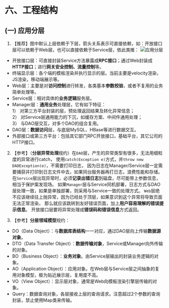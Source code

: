 

# 六、工程结构
## (一) 应用分层 

1. 【推荐】图中默认上层依赖于下层，箭头关系表示可直接依赖，如：开放接口层可以依赖于Web层，也可以直接依赖于Service层，依此类推：
 ![应用分层](../images/alibabaLevel.png)
 - 开放接口层：可直接封装Service方法暴露成**RPC接口**；通过Web封装成**HTTP接口**；进行**网关安全控制、流量控制**等。 
 - 终端显示层：各个端的模板渲染并执行显示的层。当前主要是velocity渲染，JS渲染，移动端展示等。 
 - Web层：主要是对**访问控制**进行转发，各类基本**参数校验**，或者不复用的业务简单处理等。 
 - Service层：相对具体的**业务逻辑**服务层。 
 - Manager层：**通用业务**处理层，它有如下特征：
 <br>1） 对第三方平台封装的层，预处理返回结果及转化异常信息；
 <br>2） 对Service层通用能力的下沉，如缓存方案、中间件通用处理；
 <br>3） 与DAO层交互，对多个DAO的组合复用。
 - DAO层：**数据访问**层，与底层MySQL、HBase等进行数据交互。 
 - 外部接口或第三方平台：包括其它部门RPC开放接口，基础平台，其它公司的HTTP接口。

2. 【参考】（**分层异常处理**规约）在`DAO`层，产生的异常类型有很多，无法用细粒度的异常进行catch，
使用`catch(Exception e)`方式，并`throw new DAOException(e)`，不需要打印日志，
因为日志在Manager/Service层一定需要捕获并打印到日志文件中去，如果同台服务器再打日志，浪费性能和存储。
在`Service`层出现异常时，必须**记录出错日志**到磁盘，尽可能带上参数信息，相当于保护案发现场。
如果`Manager`层与Service同机部署，日志方式与DAO层处理一致，如果是单独部署，则采用与Service一致的处理方式。
`Web`层绝不应该继续往上抛异常，因为已经处于顶层，如果意识到这个异常将导致页面无法正常渲染，
那么就应该跳转到友好错误页面，加上**用户容易理解的错误提示信息**。
开放接口层要将异常处理成**错误码和错误信息**方式返回。

3. 【参考】**分层领域模型**规约：
  - DO（Data Object）：与**数据库表结构**一一对应，通过DAO层向上传输**数据源对象**。
  - DTO（Data Transfer Object）：**数据传输对象**，Service或Manager向外传输的对象。
  - BO（Business Object）：**业务对象**。由Service层输出的封装业务逻辑的对象。
  - AO（Application Object）：应用对象。在Web层与Service层之间抽象的复用对象模型，极为贴近展示层，复用度不高。
  - VO（View Object）：显示层对象，通常是Web向模板渲染引擎层传输的对象。
  - Query：数据查询对象，各层接收上层的查询请求。注意超过2个参数的查询封装，禁止使用Map类来传输。

